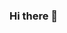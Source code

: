 ### Hi there 👋

<!--
**Hameednm/Hameednm** is a ✨ _special_ ✨ repository because its `README.md` (this file) appears on your GitHub profile.

Here are some ideas to get you started:

- 🔭 I’m currently working on building my technical skills on Data Analysis 
- 🌱 I’m currently learning data analysis on NG30 days of learning 
- 👯 I’m looking to collaborate on anything data analysis and project 
- 🤔 I’m looking for help with developing technical concepts 
- 💬 Ask me about my learning journey 
- 📫 How to reach me: https//twitter.com/m_abdoolhameed
- 😄 Pronouns: He/Him/His
- ⚡ Fun fact: I am a full time medical student 
-->
